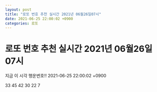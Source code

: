 ```yaml
---
layout: post
title: "로또 번호 추천 실시간 2021년 06월26일07시"
date: 2021-06-25 22:00:02 +0900
categories: 로또
---
```


# 로또 번호 추천 실시간 2021년 06월26일07시

지금 이 시각 행운번호!! 2021-06-25 22:00:02 +0900

 33  45  42  30  22  7 


